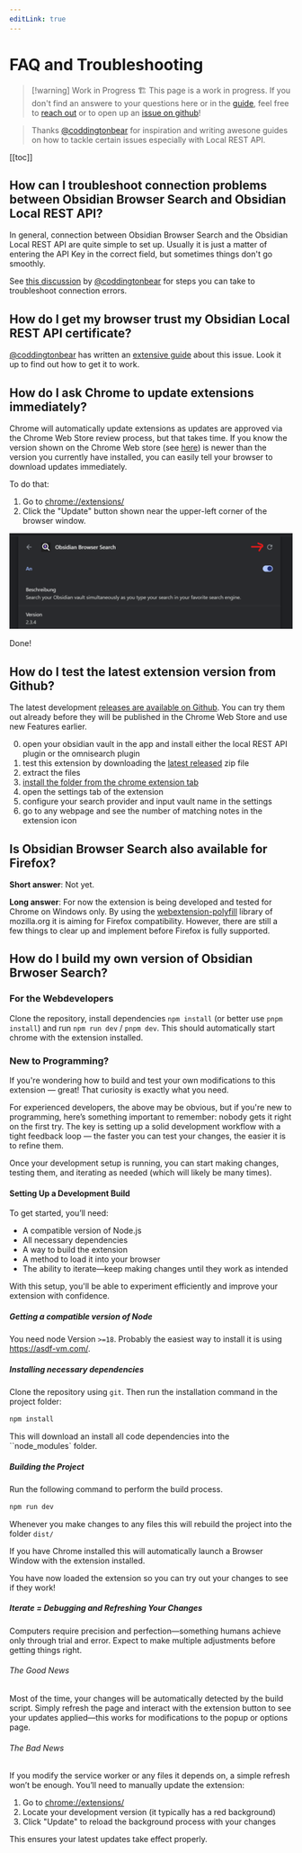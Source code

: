 ```yaml
---
editLink: true
---
```


# FAQ and Troubleshooting

> [!warning] Work in Progress 🏗️
> This page is a work in progress. If you don't find an answere to your questions here or in the [guide](./feature-guide.md), feel free to [reach out](https://jakobosterberger.com/contact) or to open up an [issue on github](https://github.com/jk-oster/obsidian-search-for-web/issues)!

> Thanks [@coddingtonbear](https://github.com/coddingtonbear) for inspiration and writing awesone guides on how to tackle certain issues especially with Local REST API.

[[toc]]

## How can I troubleshoot connection problems between Obsidian Browser Search and Obsidian Local REST API?

In general, connection between Obsidian Browser Search and the Obsidian Local REST API are quite simple to set up. Usually it is just a matter of entering the API Key in the correct field, but sometimes things don't go smoothly.

See [this discussion](https://github.com/coddingtonbear/obsidian-web/discussions/174#discussioncomment-8740665) by [@coddingtonbear](https://github.com/coddingtonbear) for steps you can take to troubleshoot connection errors.

## How do I get my browser trust my Obsidian Local REST API certificate?

[@coddingtonbear](https://github.com/coddingtonbear) has written an [extensive guide](https://github.com/coddingtonbear/obsidian-web/wiki/How-do-I-get-my-browser-trust-my-Obsidian-Local-REST-API-certificate%3F) about this issue. Look it up to find out how to get it to work.

## How do I ask Chrome to update extensions immediately?

Chrome will automatically update extensions as updates are approved via the Chrome Web Store review process, but that takes time. If you know the version shown on the Chrome Web store (see [here](https://chromewebstore.google.com/detail/obsidian-browser-search/ikdemlfoilfdmcdiegelchlhfnkpmaee)) is newer than the version you currently have installed, you can easily tell your browser to download updates immediately.

To do that:

1. Go to [chrome://extensions/](chrome://extensions/)
2. Click the "Update" button shown near the upper-left corner of the browser window.

![](./img/install-newest-version.png)

Done!

## How do I test the latest extension version from Github?

The latest development [releases are available on Github](https://github.com/jk-oster/obsidian-search-for-web/releases). You can try them out already before they will be published in the Chrome Web Store and use new Features earlier.

0. open your obsidian vault in the app and install either the local REST API plugin or the omnisearch plugin
1. test this extension by downloading the [latest released](https://github.com/jk-oster/obsidian-search-for-web/releases) zip file
2. extract the files
3. [install the folder from the chrome extension tab](https://bashvlas.com/blog/install-chrome-extension-in-developer-mode/)
4. open the settings tab of the extension
5. configure your search provider and input vault name in the settings
6. go to any webpage and see the number of matching notes in the extension icon

## Is Obsidian Browser Search also available for Firefox?

**Short answer**: Not yet.

**Long answer**: For now the extension is being developed and tested for Chrome on Windows only. By using the [webextension-polyfill](https://github.com/mozilla/webextension-polyfill) library of mozilla.org it is aiming for Firefox compatibility. However, there are still a few things to clear up and implement before Firefox is fully supported.

## How do I build my own version of Obsidian Brwoser Search?

### For the Webdevelopers

Clone the repository, install dependencies `npm install` (or better use `pnpm install`) and run `npm run dev` / `pnpm dev`. This should automatically start chrome with the extension installed.

### New to Programming?

If you're wondering how to build and test your own modifications to this extension — great! That curiosity is exactly what you need.

For experienced developers, the above may be obvious, but if you're new to programming, here’s something important to remember: nobody gets it right on the first try. The key is setting up a solid development workflow with a tight feedback loop — the faster you can test your changes, the easier it is to refine them.

Once your development setup is running, you can start making changes, testing them, and iterating as needed (which will likely be many times).

#### Setting Up a Development Build

To get started, you’ll need:

- A compatible version of Node.js
- All necessary dependencies
- A way to build the extension
- A method to load it into your browser
- The ability to iterate—keep making changes until they work as intended

With this setup, you'll be able to experiment efficiently and improve your extension with confidence.

##### Getting a compatible version of Node

You need node Version ``>=18``. Probably the easiest way to install it is using https://asdf-vm.com/.

##### Installing necessary dependencies

Clone the repository using ``git``. Then run the installation command in the project folder:

```bash
npm install
```

This will download an install all code dependencies into the ``node_modules` folder.

##### Building the Project

Run the following command to perform the build process.

```bash
npm run dev
```

Whenever you make changes to any files this will rebuild the project into the folder ``dist/``

If you have Chrome installed this will automatically launch a Browser Window with the extension installed.

You have now loaded the extension so you can try out your changes to see if they work!

##### Iterate = Debugging and Refreshing Your Changes

Computers require precision and perfection—something humans achieve only through trial and error. Expect to make multiple adjustments before getting things right.

###### The Good News

Most of the time, your changes will be automatically detected by the build script. Simply refresh the page and interact with the extension button to see your updates applied—this works for modifications to the popup or options page.

###### The Bad News

If you modify the service worker or any files it depends on, a simple refresh won’t be enough. You’ll need to manually update the extension:

1. Go to [chrome://extensions/](chrome://extensions/)
2. Locate your development version (it typically has a red background)
3. Click "Update" to reload the background process with your changes

This ensures your latest updates take effect properly.

